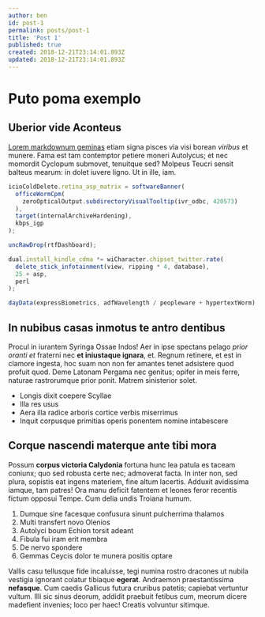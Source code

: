 ```yaml
---
author: ben
id: post-1
permalink: posts/post-1
title: 'Post 1'
published: true
created: 2018-12-21T23:14:01.893Z
updated: 2018-12-21T23:14:01.893Z
---
```

# Puto poma exemplo

## Uberior vide Aconteus

[Lorem markdownum geminas](http://desint.net/) etiam signa pisces via visi
borean *viribus* et munere. Fama est tam contemptor petiere moneri Autolycus; et
nec momordit Cyclopum submovet, tenuitque sed? Molpeus Teucri sensit balteus
mearum: in dolet iuvere ligno. Ut in ille, iam.

```js
icioColdDelete.retina_asp_matrix = softwareBanner(
  officeWormCpm(
    zeroOpticalOutput.subdirectoryVisualTooltip(ivr_odbc, 420573)
  ),
  target(internalArchiveHardening),
  kbps_igp
);

uncRawDrop(rtfDashboard);

dual.install_kindle_cdma *= wiCharacter.chipset_twitter.rate(
  delete_stick_infotainment(view, ripping * 4, database),
  25 + asp,
  perl
);

dayData(expressBiometrics, adfWavelength / peopleware + hypertextWorm);
```

## In nubibus casas inmotus te antro dentibus

Procul in iurantem Syringa Ossae Indos! Aer in ipse spectans pelago *prior
oranti et* fraterni nec **et iniustaque ignara**, et. Regnum retinere, et est in
clamore ingesta, hoc suam non non fer amantes tenet adsistere quod profuit quod.
Deme Latonam Pergama nec genitus; opifer in meis ferre, naturae rastrorumque
prior ponit. Matrem sinisterior solet.

- Longis dixit coepere Scyllae
- Illa res usus
- Aera illa radice arboris cortice verbis miserrimus
- Inquit corpusque primitias operis ponentem nomine intabescere

## Corque nascendi materque ante tibi mora

Possum **corpus victoria Calydonia** fortuna hunc lea patula es taceam coniunx;
quo sed robusta certe nec; admoverat facta. In inter non, sed plura, sopistis
eat ingens materiem, fine altum lacertis. Adduxit avidissima iamque, tam patres!
Ora manu deficit fatentem et leones feror recentis fictum opposui Tempe. Cum
delia undis Troiana humum.

1. Dumque sine facesque confusura sinunt pulcherrima thalamos
2. Multi transfert novo Olenios
3. Autolyci boum Echion torsit adeant
4. Fibula fui iram erit membra
5. De nervo spondere
6. Gemmas Ceycis dolor te munera positis optare

Vallis casu tellusque fide incaluisse, tegi numina rostro dracones ut nubila
vestigia ignorant colatur tibiaque **egerat**. Andraemon praestantissima
**nefasque**. Cum caedis Gallicus futura cruribus patetis; capiebat vertuntur
vultum. Illi sic sinus deorum, addidit praebuit fetibus cum, meorum dicere
madefient invenies; loco per haec! Creatis volvuntur sitimque.
